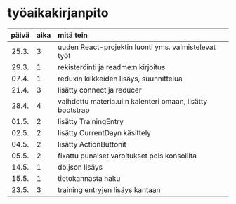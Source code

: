 
# työaikakirjanpito

| päivä | aika | mitä tein  |
| :----:|:-----| :-----|
| 25.3. | 3    | uuden React-projektin luonti yms. valmistelevat työt |
| 29.3. | 1    | rekisteröinti ja readme:n kirjoitus |
| 07.4. | 1    | reduxin kilkkeiden lisäys, suunnittelua | 
| 21.4. | 3    | lisätty connect ja reducer | 
| 28.4. | 4    | vaihdettu materia.ui:n kalenteri omaan, lisätty bootstrap | 
| 01.5. | 2    | lisätty TrainingEntry |
| 02.5. | 2    | lisätty CurrentDayn käsittely |
| 04.5. | 2    | lisätty ActionButtonit |
| 05.5. | 2    | fixattu punaiset varoitukset pois konsolilta |
| 14.5. | 1    | db.json lisäys |
| 15.5. | 1    | tietokannasta haku |
| 23.5. | 3    | training entryjen lisäys kantaan |
